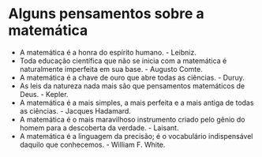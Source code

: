 # Alguns pensamentos sobre a matemática

- A matemática é a honra do espírito humano. - Leibniz.
- Toda educação científica que não se inicia com a matemática é naturalmente imperfeita em sua base. - Augusto Comte.
- A matemática é a chave de ouro que abre todas as ciências. - Duruy.
- As leis da natureza nada mais são que pensamentos matemáticos de Deus. - Kepler.
- A matemática é a mais simples, a mais perfeita e a mais antiga de todas as ciências. - Jacques Hadamard.
- A matemática é o mais maravilhoso instrumento criado pelo gênio do homem para a descoberta da verdade. - Laisant.
- A matemática é a linguagem da precisão; é o vocabulário indispensável daquilo que conhecemos. - William F. White.